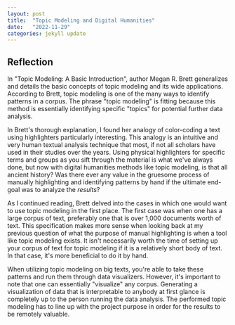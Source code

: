 ```yaml
---
layout: post
title:  "Topic Modeling and Digital Humanities"
date:   "2022-11-29"
categories: jekyll update
---
```


## Reflection
In "Topic Modeling: A Basic Introduction", author Megan R. Brett generalizes and details the basic concepts of topic modeling and its wide applications. According to Brett, topic modeling is one of the many ways to identify patterns in a corpus. The phrase "topic modeling" is fitting because this method is essentially identifying specific "topics" for potential further data analysis. 

In Brett's thorough explanation, I found her analogy of color-coding a text using highlighters particularly interesting. This analogy is an intuitive and very human textual analysis technique that most, if not all scholars have used in their studies over the years. Using physical highlighters for specific terms and groups as you sift through the material is what we've always done, but now with digital humanities methods like topic modeling, is that all ancient history? Was there ever any value in the gruesome process of manually highlighting and identifying patterns by hand if the ultimate end-goal was to analyze the <i>results</i>? 

As I continued reading, Brett delved into the cases in which one would want to use topic modeling in the first place. The first case was when one has a large corpus of text, preferably one that is over 1,000 documents worth of text. This specification makes more sense when looking back at my previous question of what the purpose of manual highlighting is when a tool like topic modeling exists. It isn't necessarily worth the time of setting up your corpus of text for topic modeling if it is a relatively short body of text. In that case, it's more beneficial to do it by hand.

When utilizing topic modeling on big texts, you're able to take these patterns and run them through data visualizers. However, it's important to note that one can essentially "visualize" any corpus. Generating a visualization of data that is interpretable to anybody at first glance is completely up to the person running the data analysis. The performed topic modeling has to line up with the project purpose in order for the results to be remotely valuable.